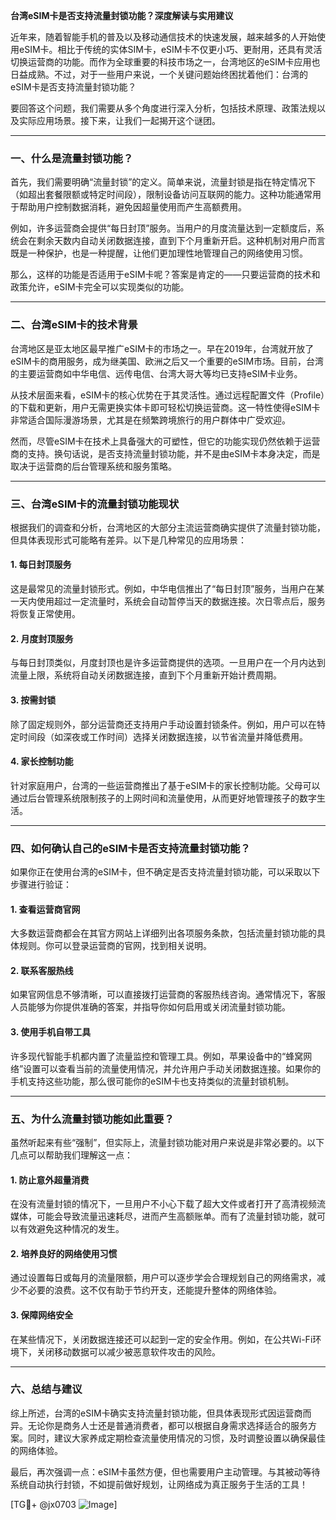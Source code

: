 **台湾eSIM卡是否支持流量封锁功能？深度解读与实用建议**

近年来，随着智能手机的普及以及移动通信技术的快速发展，越来越多的人开始使用eSIM卡。相比于传统的实体SIM卡，eSIM卡不仅更小巧、更耐用，还具有灵活切换运营商的功能。而作为全球重要的科技市场之一，台湾地区的eSIM卡应用也日益成熟。不过，对于一些用户来说，一个关键问题始终困扰着他们：台湾的eSIM卡是否支持流量封锁功能？

要回答这个问题，我们需要从多个角度进行深入分析，包括技术原理、政策法规以及实际应用场景。接下来，让我们一起揭开这个谜团。

---

### **一、什么是流量封锁功能？**
首先，我们需要明确“流量封锁”的定义。简单来说，流量封锁是指在特定情况下（如超出套餐限额或特定时间段），限制设备访问互联网的能力。这种功能通常用于帮助用户控制数据消耗，避免因超量使用而产生高额费用。

例如，许多运营商会提供“每日封顶”服务。当用户的月度流量达到一定额度后，系统会在剩余天数内自动关闭数据连接，直到下个月重新开启。这种机制对用户而言既是一种保护，也是一种提醒，让他们更加理性地管理自己的网络使用习惯。

那么，这样的功能是否适用于eSIM卡呢？答案是肯定的——只要运营商的技术和政策允许，eSIM卡完全可以实现类似的功能。

---

### **二、台湾eSIM卡的技术背景**
台湾地区是亚太地区最早推广eSIM卡的市场之一。早在2019年，台湾就开放了eSIM卡的商用服务，成为继美国、欧洲之后又一个重要的eSIM市场。目前，台湾的主要运营商如中华电信、远传电信、台湾大哥大等均已支持eSIM卡业务。

从技术层面来看，eSIM卡的核心优势在于其灵活性。通过远程配置文件（Profile）的下载和更新，用户无需更换实体卡即可轻松切换运营商。这一特性使得eSIM卡非常适合国际漫游场景，尤其是在频繁跨境旅行的用户群体中广受欢迎。

然而，尽管eSIM卡在技术上具备强大的可塑性，但它的功能实现仍然依赖于运营商的支持。换句话说，是否支持流量封锁功能，并不是由eSIM卡本身决定，而是取决于运营商的后台管理系统和服务策略。

---

### **三、台湾eSIM卡的流量封锁功能现状**
根据我们的调查和分析，台湾地区的大部分主流运营商确实提供了流量封锁功能，但具体表现形式可能略有差异。以下是几种常见的应用场景：

#### 1. **每日封顶服务**
这是最常见的流量封锁形式。例如，中华电信推出了“每日封顶”服务，当用户在某一天内使用超过一定流量时，系统会自动暂停当天的数据连接。次日零点后，服务将恢复正常使用。

#### 2. **月度封顶服务**
与每日封顶类似，月度封顶也是许多运营商提供的选项。一旦用户在一个月内达到流量上限，系统将自动关闭数据连接，直到下个月重新开始计费周期。

#### 3. **按需封锁**
除了固定规则外，部分运营商还支持用户手动设置封锁条件。例如，用户可以在特定时间段（如深夜或工作时间）选择关闭数据连接，以节省流量并降低费用。

#### 4. **家长控制功能**
针对家庭用户，台湾的一些运营商推出了基于eSIM卡的家长控制功能。父母可以通过后台管理系统限制孩子的上网时间和流量使用，从而更好地管理孩子的数字生活。

---

### **四、如何确认自己的eSIM卡是否支持流量封锁功能？**
如果你正在使用台湾的eSIM卡，但不确定是否支持流量封锁功能，可以采取以下步骤进行验证：

#### 1. 查看运营商官网
大多数运营商都会在其官方网站上详细列出各项服务条款，包括流量封锁功能的具体规则。你可以登录运营商的官网，找到相关说明。

#### 2. 联系客服热线
如果官网信息不够清晰，可以直接拨打运营商的客服热线咨询。通常情况下，客服人员能够为你提供准确的答案，并指导你如何启用或关闭流量封锁功能。

#### 3. 使用手机自带工具
许多现代智能手机都内置了流量监控和管理工具。例如，苹果设备中的“蜂窝网络”设置可以查看当前的流量使用情况，并允许用户手动关闭数据连接。如果你的手机支持这些功能，那么很可能你的eSIM卡也支持类似的流量封锁机制。

---

### **五、为什么流量封锁功能如此重要？**
虽然听起来有些“强制”，但实际上，流量封锁功能对用户来说是非常必要的。以下几点可以帮助我们理解这一点：

#### 1. **防止意外超量消费**
在没有流量封锁的情况下，一旦用户不小心下载了超大文件或者打开了高清视频流媒体，可能会导致流量迅速耗尽，进而产生高额账单。而有了流量封锁功能，就可以有效避免这种情况的发生。

#### 2. **培养良好的网络使用习惯**
通过设置每日或每月的流量限额，用户可以逐步学会合理规划自己的网络需求，减少不必要的浪费。这不仅有助于节约开支，还能提升整体的网络体验。

#### 3. **保障网络安全**
在某些情况下，关闭数据连接还可以起到一定的安全作用。例如，在公共Wi-Fi环境下，关闭移动数据可以减少被恶意软件攻击的风险。

---

### **六、总结与建议**
综上所述，台湾的eSIM卡确实支持流量封锁功能，但具体表现形式因运营商而异。无论你是商务人士还是普通消费者，都可以根据自身需求选择适合的服务方案。同时，建议大家养成定期检查流量使用情况的习惯，及时调整设置以确保最佳的网络体验。

最后，再次强调一点：eSIM卡虽然方便，但也需要用户主动管理。与其被动等待系统自动执行封锁，不如提前做好规划，让网络成为真正服务于生活的工具！

[TG💪+ @jx0703 ![Image](https://github.com/user-attachments/assets/dbca1d08-cadb-493c-b0ec-ad6f7a83f270)]